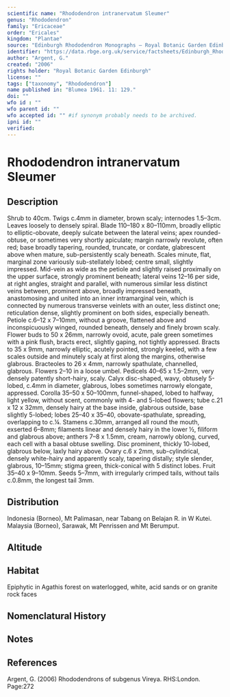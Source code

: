 ```yaml
---
scientific name: "Rhododendron intranervatum Sleumer"
genus: "Rhododendron"
family: "Ericaceae"
order: "Ericales"
kingdom: "Plantae"
source: "Edinburgh Rhododendron Monographs – Royal Botanic Garden Edinburgh"
identifier: "https://data.rbge.org.uk/service/factsheets/Edinburgh_Rhododendron_Monographs.xhtml"
author: "Argent, G."
created: "2006"
rights holder: "Royal Botanic Garden Edinburgh"
license: ""
tags: ["taxonomy", "Rhododendron"]
name published in: "Blumea 1961. 11: 129."
doi: ""
wfo id : ""
wfo parent id: ""
wfo accepted id: "" #if synonym probably needs to be archived.                      
ipni id: ""
verified:
---
```


                       

# Rhododendron intranervatum Sleumer

## Description
Shrub to 40cm. Twigs c.4mm in diameter, brown scaly; internodes 1.5–3cm. Leaves loosely to densely spiral. Blade 110–180 x 80–110mm, broadly elliptic to elliptic-obovate, deeply sulcate between the lateral veins; apex rounded-obtuse, or sometimes very shortly apiculate; margin narrowly revolute, often red; base broadly tapering, rounded, truncate, or cordate, glabrescent above when mature, sub-persistently scaly beneath. Scales minute, flat, marginal zone variously sub-stellately lobed; centre small, slightly impressed. Mid-vein as wide as the petiole and slightly raised proximally on the upper surface, strongly prominent beneath; lateral veins 12–16 per side, at right angles, straight and parallel, with numerous similar less distinct veins between, prominent above, broadly impressed beneath, anastomosing and united into an inner intramarginal vein, which is connected by numerous transverse veinlets with an outer, less distinct one; reticulation dense, slightly prominent on both sides, especially beneath. Petiole c.6–12 x 7–10mm, without a groove, flattened above and inconspicuously winged, rounded beneath, densely and finely brown scaly. Flower buds to 50 x 26mm, narrowly ovoid, acute, pale green sometimes with a pink flush, bracts erect, slightly gaping, not tightly appressed. Bracts to 35 x 9mm, narrowly elliptic, acutely pointed, strongly keeled, with a few scales outside and minutely scaly at first along the margins, otherwise glabrous. Bracteoles to 26 x 4mm, narrowly spathulate, channelled, glabrous. Flowers 2–10 in a loose umbel. Pedicels 40–65 x 1.5–2mm, very densely patently short-hairy, scaly. Calyx disc-shaped, wavy, obtusely 5-lobed, c.4mm in diameter, glabrous, lobes sometimes narrowly elongate, appressed. Corolla 35–50 x 50–100mm, funnel-shaped, lobed to halfway, light yellow, without scent, commonly with 4- and 5-lobed flowers; tube c.21 x 12 x 32mm, densely hairy at the base inside, glabrous outside, base slightly 5-lobed; lobes 25–40 x 35–40, obovate-spathulate, spreading, overlapping to c.¼. Stamens c.30mm, arranged all round the mouth, exserted 6–8mm; filaments linear and densely hairy in the lower ½, filiform and glabrous above; anthers 7–8 x 1.5mm, cream, narrowly oblong, curved, each cell with a basal obtuse swelling. Disc prominent, thickly 10-lobed, glabrous below, laxly hairy above. Ovary c.6 x 2mm, sub-cylindrical, densely white-hairy and apparently scaly, tapering distally; style slender, glabrous, 10–15mm; stigma green, thick-conical with 5 distinct lobes. Fruit 35–40 x 9–10mm. Seeds 5–7mm, with irregularly crimped tails, without tails c.0.8mm, the longest tail 3mm.

## Distribution
Indonesia (Borneo), Mt Palimasan, near Tabang on Belajan R. in W Kutei. Malaysia (Borneo), Sarawak, Mt Penrissen and Mt Berumput.

## Altitude


## Habitat
Epiphytic in Agathis forest on waterlogged, white, acid sands or on granite rock faces

## Nomenclatural History

                       
## Notes


## References

Argent, G. (2006) Rhododendrons of subgenus Vireya. RHS:London. Page:272
